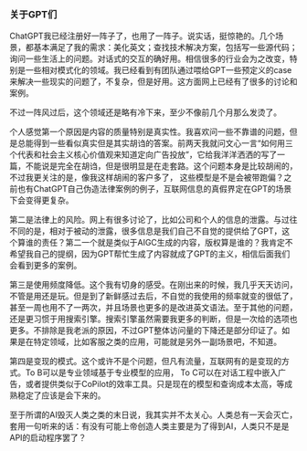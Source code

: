 ### 关于GPT们  
ChatGPT我已经注册好一阵子了，也用了一阵子。说实话，挺惊艳的。几个场景，都基本满足了我的需求：美化英文；查找技术解决方案，包括写一些源代码；询问一些生活上的问题。对话式的交互的确好用。相信很多的行业会为之改变，特别是一些相对模式化的领域。我已经看到有团队通过喂给GPT一些预定义的case来解决一些现实的问题了，不复杂，但是好用。这方面网上已经有了很多的讨论和案例。

不过一阵风过后，这个领域还是略有冷下来，至少不像前几个月那么发烫了。

个人感觉第一个原因是内容的质量特别是真实性。我喜欢问一些不靠谱的问题，但是总能得到一些看似真实但是其实胡诌的答案。前两天我就问文心一言“如何用三个代表和社会主义核心价值观来知道定向广告投放”，它给我洋洋洒洒的写了一篇，不能说是完全在胡诌，但是很明显是在走套路。这个问题本身是比较胡闹的，不过我更关注的是，像我这样胡闹的客户多了， 这些模型是不是会被带跑偏？之前也有ChatGPT自己伪造法律案例的例子，互联网信息的真假界定在GPT的场景下会变得更复杂。

第二是法律上的风险。网上有很多讨论了，比如公司和个人的信息的泄露。与过往不同的是，相对于被动的泄露，很多信息是我们自己不自觉的提供给了GPT，这个算谁的责任？第二一个就是类似于AIGC生成的内容，版权算是谁的？我肯定不希望我自己的提纲，因为GPT帮忙生成了内容就成了GPT的主义，相信后面我们会看到更多的案例。

第三是使用频度降低。这个我有切身的感受。在刚出来的时候，我几乎天天访问，不管是用还是玩。但是到了新鲜感过去后，不自觉的我使用的频率就变的很低了，甚至一周也用不了一两次，并且场景也更多的是改进英文语法。至于其他的问题，还是更习惯于用搜索引擎。搜索引擎虽然需要我更多的判断，但是一次给的选项也更多。不排除是我老派的原因，不过GPT整体访问量的下降还是部分印证了。如果是在特定领域，比如客服之类的应用，可能就是另外一副场景吧，不知道。

第四是变现的模式。这个或许不是个问题，但凡有流量，互联网有的是变现的方式。To B可以是专业领域基于专业模型的应用， To C可以在对话工程中嵌入广告，或者提供类似于CoPilot的效率工具。只是现在的模型和查询成本太高，等成熟稳定了应该是会下来的。

至于所谓的AI毁灭人类之类的末日说，我其实并不太关心。人类总有一天会灭亡，套用一句听来的话：有没有可能上帝创造人类主要是为了得到AI，人类只不是是API的启动程序罢了？

